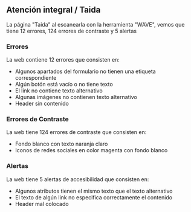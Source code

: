 ## Atención integral / Taida
La página "Taida” al escanearla con la herramienta "WAVE", vemos que tiene 12 errores, 124 errores de contraste y 5 alertas
### Errores
La web contiene 12 errores que consisten en:
 *  Algunos apartados del formulario no tienen una etiqueta correspondiente
 * Algún botón está vacío o no tiene texto
 * El link no contiene texto alternativo
 * Algunas imágenes no contienen texto alternativo
 * Header sin contenido

### Errores de Contraste
La web tiene 124 errores de contraste que consisten en:
* Fondo blanco con texto naranja claro
* Iconos de redes sociales en color magenta con fondo blanco

### Alertas
La web tiene 5 alertas de accesibilidad que consisten en:
* Algunos atributos tienen el mismo texto que el texto alternativo
* El texto de algún link no especifica correctamente el contenido
* Header mal colocado
